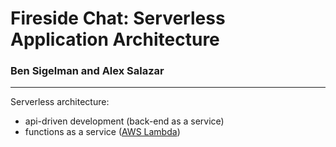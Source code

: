 # Fireside Chat: Serverless Application Architecture

### Ben Sigelman and Alex Salazar

---

Serverless architecture:

* api-driven development (back-end as a service)
* functions as a service ([AWS Lambda](https://aws.amazon.com/lambda/))

